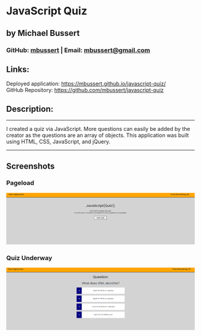 # JavaScript Quiz
## by Michael Bussert
### GitHub: [mbussert](https://github.com/mbussert) | Email: mbussert@gmail.com

## Links:
Deployed application: https://mbussert.github.io/javascript-quiz/  
GitHub Repository: https://github.com/mbussert/javascript-quiz

## Description:
---------------------------------
I created a quiz via JavaScript. More questions can easily be added by the creator as the questions are an array of objects. This application was built using HTML, CSS, JavaScript, and jQuery.

----------------------------------------
## Screenshots

### Pageload 
![Pageload](./ss1.png)
### Quiz Underway
![Functioning](./ss2.png)